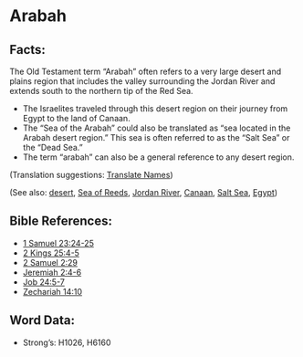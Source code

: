 # Arabah

## Facts:

The Old Testament term “Arabah” often refers to a very large desert and plains region that includes the valley surrounding the Jordan River and extends south to the northern tip of the Red Sea.

* The Israelites traveled through this desert region on their journey from Egypt to the land of Canaan.
* The “Sea of the Arabah” could also be translated as “sea located in the Arabah desert region.” This sea is often referred to as the “Salt Sea” or the “Dead Sea.”
* The term “arabah” can also be a general reference to any desert region.

(Translation suggestions: [Translate Names](rc://en/ta/man/translate/translate-names))

(See also: [desert](../other/desert.md), [Sea of Reeds](../names/redsea.md), [Jordan River](../names/jordanriver.md), [Canaan](../names/canaan.md), [Salt Sea](../names/saltsea.md), [Egypt](../names/egypt.md))

## Bible References:

* [1 Samuel 23:24-25](rc://en/tn/help/1sa/23/24)
* [2 Kings 25:4-5](rc://en/tn/help/2ki/25/04)
* [2 Samuel 2:29](rc://en/tn/help/2sa/02/29)
* [Jeremiah 2:4-6](rc://en/tn/help/jer/02/04)
* [Job 24:5-7](rc://en/tn/help/job/24/05)
* [Zechariah 14:10](rc://en/tn/help/zec/14/10)

## Word Data:

* Strong’s: H1026, H6160
